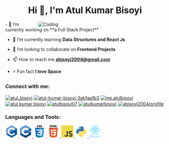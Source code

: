 <h1 align="center">Hi 👋, I'm Atul Kumar Bisoyi</h1>
<img align="right" alt="Coding" width="400" src="https://media.giphy.com/media/qgQUggAC3Pfv687qPC/giphy.gif">
- 🔭 I’m currently working on **a Full Stack Project**

- 🌱 I’m currently learning **Data Structures and React Js**

- 👯 I’m looking to collaborate on **Frontend Projects**

- 📫 How to reach me **abisoyi2004@gmail.com**

- ⚡ Fun fact **I love Space**

<h3 align="left">Connect with me:</h3>
<p align="left">
<a href="https://twitter.com/atul_bisoyi" target="blank"><img align="center" src="https://raw.githubusercontent.com/rahuldkjain/github-profile-readme-generator/master/src/images/icons/Social/twitter.svg" alt="atul_bisoyi" height="30" width="40" /></a>
<a href="https://linkedin.com/in/atul-kumar-bisoyi-3ab1aa1b3" target="blank"><img align="center" src="https://raw.githubusercontent.com/rahuldkjain/github-profile-readme-generator/master/src/images/icons/Social/linked-in-alt.svg" alt="atul-kumar-bisoyi-3ab1aa1b3" height="30" width="40" /></a>
<a href="https://instagram.com/me.atulbisoyi" target="blank"><img align="center" src="https://raw.githubusercontent.com/rahuldkjain/github-profile-readme-generator/master/src/images/icons/Social/instagram.svg" alt="me.atulbisoyi" height="30" width="40" /></a>
<a href="https://www.youtube.com/channel/UCcmBwAyAVqh1d_W-ajg5aTg" target="blank"><img align="center" src="https://raw.githubusercontent.com/rahuldkjain/github-profile-readme-generator/master/src/images/icons/Social/youtube.svg" alt="atul kumar bisoyi" height="30" width="40" /></a>
<a href="https://www.codechef.com/users/atulbisoyi07" target="blank"><img align="center" src="https://cdn.jsdelivr.net/npm/simple-icons@3.1.0/icons/codechef.svg" alt="atulbisoyi07" height="30" width="40" /></a>
<a href="https://www.leetcode.com/atulkumarbisoyi" target="blank"><img align="center" src="https://raw.githubusercontent.com/rahuldkjain/github-profile-readme-generator/master/src/images/icons/Social/leet-code.svg" alt="atulkumarbisoyi" height="30" width="40" /></a>
<a href="https://auth.geeksforgeeks.org/user/abisoyi2004/profile" target="blank"><img align="center" src="https://raw.githubusercontent.com/rahuldkjain/github-profile-readme-generator/master/src/images/icons/Social/geeks-for-geeks.svg" alt="abisoyi2004/profile" height="30" width="40" /></a>
</p>

<h3 align="left">Languages and Tools:</h3>
<p align="left"> <a href="https://www.cprogramming.com/" target="_blank" rel="noreferrer"> <img src="https://raw.githubusercontent.com/devicons/devicon/master/icons/c/c-original.svg" alt="c" width="40" height="40"/> </a> <a href="https://www.w3schools.com/cpp/" target="_blank" rel="noreferrer"> <img src="https://raw.githubusercontent.com/devicons/devicon/master/icons/cplusplus/cplusplus-original.svg" alt="cplusplus" width="40" height="40"/> </a> <a href="https://www.w3schools.com/css/" target="_blank" rel="noreferrer"> <img src="https://raw.githubusercontent.com/devicons/devicon/master/icons/css3/css3-original-wordmark.svg" alt="css3" width="40" height="40"/> </a> <a href="https://www.w3.org/html/" target="_blank" rel="noreferrer"> <img src="https://raw.githubusercontent.com/devicons/devicon/master/icons/html5/html5-original-wordmark.svg" alt="html5" width="40" height="40"/> </a> <a href="https://developer.mozilla.org/en-US/docs/Web/JavaScript" target="_blank" rel="noreferrer"> <img src="https://raw.githubusercontent.com/devicons/devicon/master/icons/javascript/javascript-original.svg" alt="javascript" width="40" height="40"/> </a> <a href="https://www.python.org" target="_blank" rel="noreferrer"> <img src="https://raw.githubusercontent.com/devicons/devicon/master/icons/python/python-original.svg" alt="python" width="40" height="40"/> </a> <a href="https://reactjs.org/" target="_blank" rel="noreferrer"> <img src="https://raw.githubusercontent.com/devicons/devicon/master/icons/react/react-original-wordmark.svg" alt="react" width="40" height="40"/> </a> </p>
